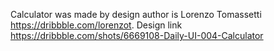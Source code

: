 Calculator was made by design author is Lorenzo Tomassetti https://dribbble.com/lorenzot. Design link https://dribbble.com/shots/6669108-Daily-UI-004-Calculator 